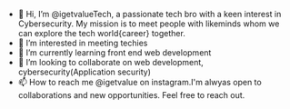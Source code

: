 - 👋 Hi, I’m @igetvalueTech, a passionate tech bro with a keen interest in Cybersecurity. My mission is to meet people with likeminds whom we can explore the tech world{career} together. 
- 👀 I’m interested in meeting techies
- 🌱 I’m currently learning front end web development
- 💞️ I’m looking to collaborate on web development, cybersecurity(Application security)
- 📫 How to reach me @igetvalue on instagram.I'm alwyas open to collaborations and new opportunities. Feel free to reach out.

<!---
igetvalueTech/igetvalueTech is a ✨ special ✨ repository because its `README.md` (this file) appears on your GitHub profile.
You can click the Preview link to take a look at your changes.
--->
